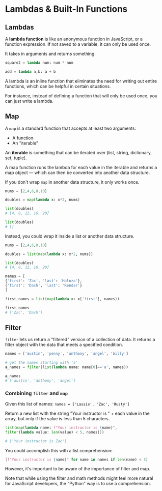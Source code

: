 # Lambdas & Built-In Functions

## Lambdas

A **lambda function** is like an anonymous function in JavaScript, or a function expression. If not
saved to a variable, it can only be used once.

It takes in arguments and returns something.

```python
square2 = lambda num: num * num

add = lambda a,b: a + b
```

A lambda is an inline function that eliminates the need for writing out entire functions, which can
be helpful in certain situations.

For instance, instead of defining a function that will only be used once, you can just write a
lambda.

## Map

A `map` is a standard function that accepts at least two arguments:

- A function
- An "iterable"

An **iterable** is something that can be iterated over (list, string, dictionary, set, tuple).

A map function runs the lambda for each value in the iterable and returns a map object — which can
then be converted into another data structure.

If you don't wrap `map` in another data structure, it only works once.

```python
nums = [2,4,6,8,10]

doubles = map(lambda x: x*2, nums)

list(doubles)
# [4, 8, 12, 16, 20]

list(doubles)
# []
```

Instead, you could wrap it inside a list or another data structure.

```python
nums = [2,4,6,8,10]

doubles = list(map(lambda x: x*2, nums))

list(doubles)
# [4, 8, 12, 16, 20]
```

```python
names = [
{'first': 'Zac', 'last': 'Haluza'},
{'first': 'Dash', 'last': 'Rendar'}
]

first_names = list(map(lambda x: x['first'], names))

first_names
# ['Zac', 'Dash']
```

## Filter

`filter` lets us return a "filtered" version of a collection of data. It returns a filter object
with the data that meets a specified condition.

```python
names = ['austin', 'penny', 'anthony', 'angel', 'billy']

# get the names starting with 'a'
a_names = filter(list(lambda name: name[0]=='a', names))

a_names
# ['austin', 'anthony', 'angel']
```

### Combining `filter` and `map`

Given this list of names: `names = ['Lassie', 'Zac', 'Rusty']`

Return a new list with the string "Your instructor is " + each value in the array, but only if the
value is less than 5 characters.

```python
list(map(lambda name: f"Your instructor is {name}",
filter(lambda value: len(value) < 5, names)))

# ['Your instructor is Zac']
```

You could accomplish this with a list comprehension:

```python
[f"Your instructor is {name}" for name in names if len(name) < 5]
```

However, it's important to be aware of the importance of filter and map.

Note that while using the filter and math methods might feel more natural for JavaScript developers,
the "Python" way is to use a comprehension.

